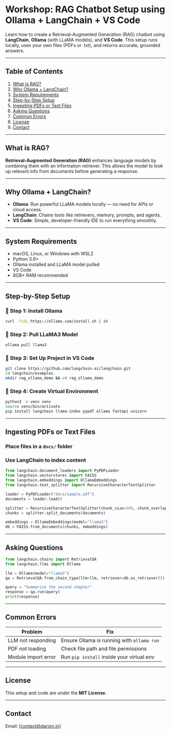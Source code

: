 # Workshop: RAG Chatbot Setup using Ollama + LangChain + VS Code

Learn how to create a Retrieval-Augmented Generation (RAG) chatbot using **LangChain**, **Ollama** (with LLaMA models), and **VS Code**. This setup runs locally, uses your own files (PDFs or .txt), and returns accurate, grounded answers.

---

## Table of Contents

1. [What is RAG?](#what-is-rag)
2. [Why Ollama + LangChain?](#why-ollama--langchain)
3. [System Requirements](#system-requirements)
4. [Step-by-Step Setup](#step-by-step-setup)
5. [Ingesting PDFs or Text Files](#ingesting-pdfs-or-text-files)
6. [Asking Questions](#asking-questions)
7. [Common Errors](#common-errors)
8. [License](#license)
9. [Contact](#contact)

---

## What is RAG?

**Retrieval-Augmented Generation (RAG)** enhances language models by combining them with an information retriever. This allows the model to look up relevant info from documents before generating a response.

---

## Why Ollama + LangChain?

* **Ollama**: Run powerful LLaMA models locally — no need for APIs or cloud access.
* **LangChain**: Chains tools like retrievers, memory, prompts, and agents.
* **VS Code**: Simple, developer-friendly IDE to run everything smoothly.

---

## System Requirements

* macOS, Linux, or Windows with WSL2
* Python 3.9+
* Ollama installed and LLaMA model pulled
* VS Code
* 8GB+ RAM recommended

---

## Step-by-Step Setup

### 🔹 Step 1: Install Ollama

```bash
curl -fsSL https://ollama.com/install.sh | sh
```

### 🔹 Step 2: Pull LLaMA3 Model

```bash
ollama pull llama3
```

### 🔹 Step 3: Set Up Project in VS Code

```bash
git clone https://github.com/langchain-ai/langchain.git
cd langchain/examples
mkdir rag_ollama_demo && cd rag_ollama_demo
```

### 🔹 Step 4: Create Virtual Environment

```bash
python3 -m venv venv
source venv/bin/activate
pip install langchain llama-index pypdf ollama fastapi uvicorn
```

---

## Ingesting PDFs or Text Files

### Place files in a `docs/` folder

### Use LangChain to index content

```python
from langchain.document_loaders import PyPDFLoader
from langchain.vectorstores import FAISS
from langchain.embeddings import OllamaEmbeddings
from langchain.text_splitter import RecursiveCharacterTextSplitter

loader = PyPDFLoader("docs/sample.pdf")
documents = loader.load()

splitter = RecursiveCharacterTextSplitter(chunk_size=500, chunk_overlap=50)
chunks = splitter.split_documents(documents)

embeddings = OllamaEmbeddings(model="llama3")
db = FAISS.from_documents(chunks, embeddings)
```

---

## Asking Questions

```python
from langchain.chains import RetrievalQA
from langchain.llms import Ollama

llm = Ollama(model="llama3")
qa = RetrievalQA.from_chain_type(llm=llm, retriever=db.as_retriever())

query = "Summarize the second chapter"
response = qa.run(query)
print(response)
```

---

## Common Errors

| Problem             | Fix                                        |
| ------------------- | ------------------------------------------ |
| LLM not responding  | Ensure Ollama is running with `ollama run` |
| PDF not loading     | Check file path and file permissions       |
| Module import error | Run `pip install` inside your virtual env  |

---

## License

This setup and code are under the **MIT License**.

---

## Contact

Email: [contact@darion.in]
